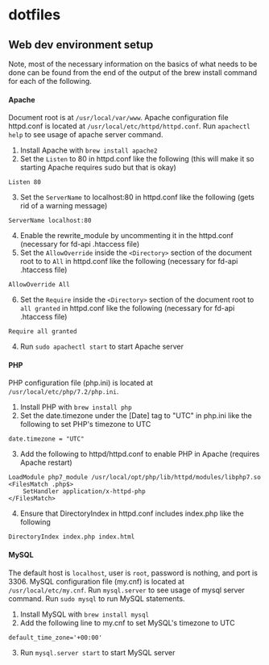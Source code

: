 # dotfiles

## Web dev environment setup
Note, most of the necessary information on the basics of what needs to be done can be found from the end of the output of the brew install command for each of the following.

#### Apache
Document root is at `/usr/local/var/www`. Apache configuration file httpd.conf is located at `/usr/local/etc/httpd/httpd.conf`. Run `apachectl help` to see usage of apache server command.
1. Install Apache with `brew install apache2`
2. Set the `Listen` to 80 in httpd.conf like the following (this will make it so starting Apache requires sudo but that is okay)
````
Listen 80
````
3. Set the `ServerName` to localhost:80 in httpd.conf like the following (gets rid of a warning message)
```
ServerName localhost:80
```
4. Enable the rewrite_module by uncommenting it in the httpd.conf (necessary for fd-api .htaccess file)
5. Set the `AllowOverride` inside the `<Directory>` section of the document root to to `All` in httpd.conf like the following (necessary for fd-api .htaccess file)
```
AllowOverride All
```
6. Set the `Require` inside the `<Directory>` section of the document root to `all granted` in httpd.conf like the following (necessary for fd-api .htaccess file)
```
Require all granted
```
4. Run `sudo apachectl start` to start Apache server

#### PHP
PHP configuration file (php.ini) is located at `/usr/local/etc/php/7.2/php.ini`.
1. Install PHP with `brew install php`
2. Set the date.timezone under the [Date] tag to "UTC" in php.ini like the following to set PHP's timezone to UTC
```
date.timezone = "UTC"
```
3. Add the following to httpd/httpd.conf to enable PHP in Apache (requires Apache restart)
```
LoadModule php7_module /usr/local/opt/php/lib/httpd/modules/libphp7.so
<FilesMatch .php$>
    SetHandler application/x-httpd-php
</FilesMatch>
```
4. Ensure that DirectoryIndex in httpd.conf includes index.php like the following
```
DirectoryIndex index.php index.html
```

#### MySQL
The default host is `localhost`, user is `root`, password is nothing, and port is 3306. MySQL configuration file (my.cnf) is located at `/usr/local/etc/my.cnf`. Run `mysql.server` to see usage of mysql server command. Run `sudo mysql` to run MySQL statements.
1. Install MySQL with `brew install mysql`
2. Add the following line to my.cnf to set MySQL's timezone to UTC
```
default_time_zone='+00:00'
```
3. Run `mysql.server start` to start MySQL server
